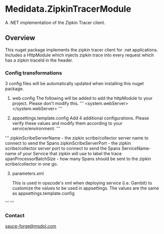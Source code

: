 # Medidata.ZipkinTracerModule
A .NET implementation of the Zipkin Tracer client.

## Overview
This nuget package implements the zipkin tracer client for .net applications.  Includes a HttpModule which injects zipkin trace into every request which has a zipkin traceId in the header. 

### Config transformations
3 config files will be automatically updated when installing this nuget package. 
1) web.config 
	The following will be added to add the httpModule to your project.  Please don't modify this.
	'''
  <system.webServer>
    <modules>
      <add name="ZipkinRequestContextModule" type="Medidata.ZipkinTracerModule.HttpModule.ZipkinRequestContextModule" />
    </modules>
  </system.webServer>
  '''

2) appsettings.template.config
	Add 4 additional configurations. Please verify these values and modify them according to your service/environment.
	'''
<appSettings>
  <add key="zipkinScribeServerName" value="zipkinvm.cloudapp.net" />
  <add key="zipkinScribeServerPort" value="9410" />
  <add key="ServiceName" value="Name of your Service i.e.Gambit" />
  <add key="spanProcessorBatchSize" value="10" />
</appSettings>
	'''
	zipkinScribeServerName - the zipkin scribe/collector server name to connect to send the Spans
	zipkinScribeServerPort - the zipkin scribe/collector server port to connect to send the Spans
	ServiceName- name of your Service that zipkin will use to label the trace
	spanProcessorBatchSize - how many Spans should be sent to the zipkin scribe/collector in one go.
	
3) parameters.xml

	This is used in opscode's xml when deploying service (i.e. Gambit) to customize the values to be used in appsettings.
	The values are the same as appsettings.template.config

'''
<parameters>
  <parameter name="Zipkin Scribe Server Name" description="Zipkin scribe server name" defaultValue="zipkinvm.cloudapp.net">
    <parameterEntry kind="XmlFile" scope="\\appsettings.config$" match="//appSettings/add[@key='zipkinScribeServerName']/@value" />
  </parameter>
  <parameter name="Zipkin Scribe Server Port" description="Zipkin scribe server port" defaultValue="9410">
    <parameterEntry kind="XmlFile" scope="\\appsettings.config$" match="//appSettings/add[@key='zipkinScribeServerPort']/@value" />
  </parameter>
  <parameter name="Service Name" description="Service name to be traced in Zipkin" defaultValue="Gambit">
    <parameterEntry kind="XmlFile" scope="\\appsettings.config$" match="//appSettings/add[@key='ServiceName']/@value" />
  </parameter>
  <parameter name="Span Processor Batch Size" description="Number of spans to send to zipkin collector in one go" defaultValue="10">
    <parameterEntry kind="XmlFile" scope="\\appsettings.config$" match="//appSettings/add[@key='spanProcessorBatchSize']/@value" />
  </parameter>
</parameters>
'''

### Contact
sauce-forge@msdol.com
	 

	 

